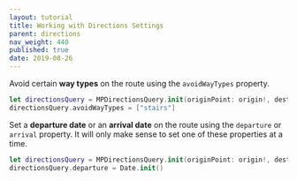 ```yaml
---
layout: tutorial
title: Working with Directions Settings
parent: directions
nav_weight: 440
published: true
date: 2019-08-26
---
```


Avoid certain **way types** on the route using the `avoidWayTypes` property.

```swift
let directionsQuery = MPDirectionsQuery.init(originPoint: origin!, destination: destination!)
directionsQuery.avoidWayTypes = ["stairs"]
```

Set a **departure date** or an **arrival date** on the route using the `departure` or `arrival` property. It will only make sense to set one of these properties at a time.

```swift
let directionsQuery = MPDirectionsQuery.init(originPoint: origin!, destination: destination!)
directionsQuery.departure = Date.init()
```
